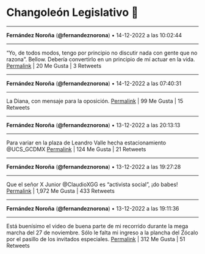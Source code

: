 # Changoleón Legislativo 🙈
*****
**Fernández Noroña** (**@fernandeznorona**) • 14-12-2022 a las 10:02:44
*****
“Yo, de todos modos, tengo por principio no discutir nada con gente que no razona”.  Bellow. Debería convertirlo en un principio de mí actuar en la vida.
[Permalink](https://twitter.com/fernandeznorona/status/1603088113726783489) | 20 Me Gusta | 3 Retweets
*****
**Fernández Noroña** (**@fernandeznorona**) • 14-12-2022 a las 07:40:31
*****
La Diana, con mensaje para la oposición.
[Permalink](https://twitter.com/fernandeznorona/status/1603052324020137984) | 99 Me Gusta | 15 Retweets
*****
**Fernández Noroña** (**@fernandeznorona**) • 13-12-2022 a las 20:13:13
*****
Para variar en la plaza de Leandro Valle hecha estacionamiento @UCS_GCDMX
[Permalink](https://twitter.com/fernandeznorona/status/1602879355734360065) | 124 Me Gusta | 21 Retweets
*****
**Fernández Noroña** (**@fernandeznorona**) • 13-12-2022 a las 19:27:28
*****
Que el señor X Junior @ClaudioXGG es “activista social”, ¡do babes!
[Permalink](https://twitter.com/fernandeznorona/status/1602867844794167296) | 1,972 Me Gusta | 433 Retweets
*****
**Fernández Noroña** (**@fernandeznorona**) • 13-12-2022 a las 19:11:36
*****
Está buenísimo el video de buena parte de mi recorrido durante la mega marcha del 27 de noviembre. Sólo le falta mi ingreso a la plancha del Zócalo por el pasillo de los invitados especiales.
[Permalink](https://twitter.com/fernandeznorona/status/1602863851535753216) | 312 Me Gusta | 51 Retweets